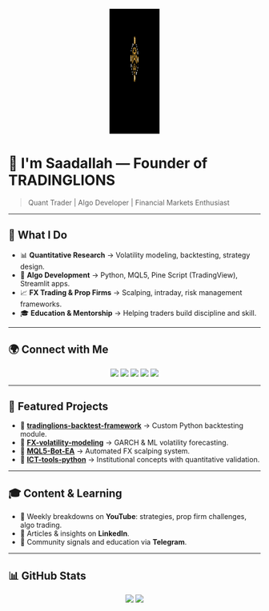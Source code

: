 <!-- Banner -->
<p align="center">
  <img src="https://raw.githubusercontent.com/RSaadtrust7/RSaadtrust7/refs/heads/main/tl%20bn.png" alt="TRADINGLIONS Banner" width="100" height="250" >
</p>

# 🦁 I'm Saadallah — Founder of TRADINGLIONS
> Quant Trader | Algo Developer | Financial Markets Enthusiast  

---

## 🎯 What I Do
- 📊 **Quantitative Research** → Volatility modeling, backtesting, strategy design.  
- 🤖 **Algo Development** → Python, MQL5, Pine Script (TradingView), Streamlit apps.  
- 📈 **FX Trading & Prop Firms** → Scalping, intraday, risk management frameworks.  
- 🎓 **Education & Mentorship** → Helping traders build discipline and skill.  

---

## 🌍 Connect with Me
<p align="center">
  <a href="https://tradinglions.io"><img src="https://img.shields.io/badge/Website-000?style=for-the-badge&logo=firefox&logoColor=white"/></a>
  <a href="https://linkedin.com/in/saadallahelbejjaj/"><img src="https://img.shields.io/badge/LinkedIn-0077B5?style=for-the-badge&logo=linkedin&logoColor=white"/></a>
  <a href="https://t.me/tradinglions7"><img src="https://img.shields.io/badge/Telegram-2CA5E0?style=for-the-badge&logo=telegram&logoColor=white"/></a>
  <a href="https://youtube.com/@TRADINGLIONS7"><img src="https://img.shields.io/badge/YouTube-FF0000?style=for-the-badge&logo=youtube&logoColor=white"/></a>
  <a href="https://instagram.com/trading.lions"><img src="https://img.shields.io/badge/Instagram-E4405F?style=for-the-badge&logo=instagram&logoColor=white"/></a>
</p>

---

## 🚀 Featured Projects
- 📌 [**tradinglions-backtest-framework**](#) → Custom Python backtesting module.  
- 📌 [**FX-volatility-modeling**](#) → GARCH & ML volatility forecasting.  
- 📌 [**MQL5-Bot-EA**](#) → Automated FX scalping system.  
- 📌 [**ICT-tools-python**](#) → Institutional concepts with quantitative validation.  

---

## 🎓 Content & Learning
- 🎥 Weekly breakdowns on **YouTube**: strategies, prop firm challenges, algo trading.  
- 📰 Articles & insights on **LinkedIn**.  
- 📢 Community signals and education via **Telegram**.  

---

## 📊 GitHub Stats
<p align="center">
  <img src="https://github-readme-stats.vercel.app/api?username=RSaadtrust7&show_icons=true&theme=radical" height="160"/>
  <img src="https://github-readme-stats.vercel.app/api/top-langs/?username=RSaadtrust7&layout=compact&theme=radical" height="160"/>
</p>
